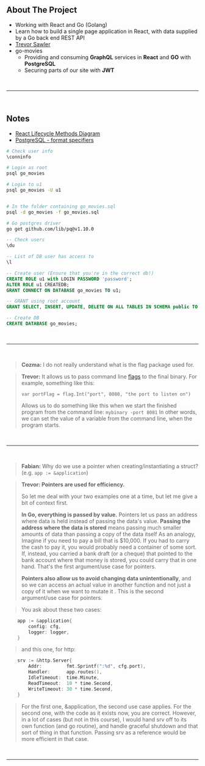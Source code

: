 ## About The Project

- Working with React and Go (Golang)
- Learn how to build a single page application in React, with data supplied by a Go back end REST API
- [Trevor Sawler](https://github.com/tsawler)
- go-movies
  - Providing and consuming **GraphQL** services in **React** and **GO** with **PostgreSQL**
  - Securing parts of our site with **JWT**

&nbsp;

---

&nbsp;

## Notes

- [React Lifecycle Methods Diagram](https://projects.wojtekmaj.pl/react-lifecycle-methods-diagram/)
- [PostgreSQL - format specifiers](https://www.postgresql.org/docs/14/ecpg-pgtypes.html)

```sh
# Check user info
\conninfo

# Login as root
psql go_movies

# Login to u1
psql go_movies -U u1


# In the folder containing go_movies.sql
psql -d go_movies -f go_movies.sql

# Go postgres driver
go get github.com/lib/pq@v1.10.0
```

```sql
-- Check users
\du

-- List of DB user has access to
\l

-- Create user (Ensure that you're in the correct db!)
CREATE ROLE u1 with LOGIN PASSWORD 'password';
ALTER ROLE u1 CREATEDB;
GRANT CONNECT ON DATABASE go_movies TO u1;

-- GRANT using root account
GRANT SELECT, INSERT, UPDATE, DELETE ON ALL TABLES IN SCHEMA public TO u1;

-- Create DB
CREATE DATABASE go_movies;

```

&nbsp;

---

&nbsp;

> **Cozma:** I do not really understand what is the flag package used for.

> **Trevor:** It allows us to pass command line [flags](https://pkg.go.dev/flag) to the final binary. For example, something like this:
>
> `var portFlag = flag.Int("port", 8080, "the port to listen on")`
>
> Allows us to do something like this when we start the finished program from the command line: `mybinary -port 8081`
> In other words, we can set the value of a variable from the command line, when the program starts.

&nbsp;

---

&nbsp;

> **Fabian:** Why do we use a pointer when creating/instantiating a struct? (e.g. `app := &application`)

> **Trevor: Pointers are used for efficiency.**
>
> So let me deal with your two examples one at a time, but let me give a bit of context first.
>
> **In Go, everything is passed by value.** Pointers let us pass an address where data is held instead of passing the data's value. **Passing the address where the data is stored** means passing much smaller amounts of data than passing a copy of the data itself As an analogy, Imagine if you need to pay a bill that is $10,000. If you had to carry the cash to pay it, you would probably need a container of some sort. If, instead, you carried a bank draft (or a cheque) that pointed to the bank account where that money is stored, you could carry that in one hand. That's the first argument/use case for pointers.
>
> **Pointers also allow us to avoid changing data unintentionally**, and so we can access an actual value in another function and not just a copy of it when we want to mutate it . This is the second argument/use case for pointers.

> You ask about these two cases:

```go
	app := &application{
		config: cfg,
		logger: logger,
	}
```

> and this one, for http:

```go
	srv := &http.Server{
		Addr:         fmt.Sprintf(":%d", cfg.port),
		Handler:      app.routes(),
		IdleTimeout:  time.Minute,
		ReadTimeout:  10 * time.Second,
		WriteTimeout: 30 * time.Second,
	}
```

> For the first one, &application, the second use case applies. For the second one, with the code as it exists now, you are correct. However, in a lot of cases (but not in this course), I would hand srv off to its own function (and go routine), and handle graceful shutdown and that sort of thing in that function. Passing srv as a reference would be more efficient in that case.

&nbsp;

---

&nbsp;
